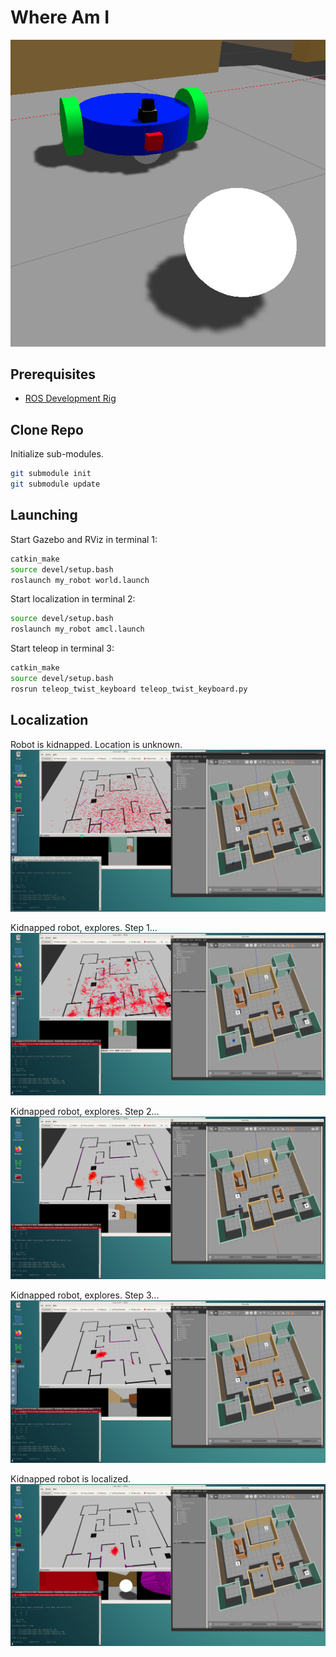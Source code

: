 # Where Am I

![The Robot](https://github.com/miharothl/lab-robotics/blob/master/project-03-where-am-i/images/the_robot.png?raw=true)

## Prerequisites

* [ROS Development Rig](https://github.com/miharothl/nvidia-docker-novnc)

## Clone Repo

Initialize sub-modules.

``` bash
git submodule init
git submodule update
```

## Launching

Start Gazebo and RViz in terminal 1:

``` bash
catkin_make
source devel/setup.bash
roslaunch my_robot world.launch
```

Start localization in  terminal 2:
``` bash
source devel/setup.bash
roslaunch my_robot amcl.launch
```

Start teleop in terminal 3:
``` bash
catkin_make
source devel/setup.bash
rosrun teleop_twist_keyboard teleop_twist_keyboard.py
```

## Localization

Robot is kidnapped. Location is unknown.
![Kidnapped Robot Step 1](https://github.com/miharothl/lab-robotics/blob/master/project-03-where-am-i/images/kidnapped_robot_1.png?raw=true)

Kidnapped robot, explores. Step 1...
![Kidnapped Robot Step 2](https://github.com/miharothl/lab-robotics/blob/master/project-03-where-am-i/images/kidnapped_robot_2.png?raw=true)

Kidnapped robot, explores. Step 2...
![Kidnapped Robot Step 3](https://github.com/miharothl/lab-robotics/blob/master/project-03-where-am-i/images/kidnapped_robot_3.png?raw=true)

Kidnapped robot, explores. Step 3...
![Kidnapped Robot Step 4](https://github.com/miharothl/lab-robotics/blob/master/project-03-where-am-i/images/kidnapped_robot_4.png?raw=true)

Kidnapped robot is localized.
![Kidnapped Robot Step 5](https://github.com/miharothl/lab-robotics/blob/master/project-03-where-am-i/images/kidnapped_robot_5.png?raw=true)
